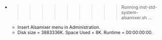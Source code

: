 * >>>>>>>>> Running inst-std-system-alsamixer.sh ...
  * Insert Alsamixer menu in Administration.
  * Disk size = 3883336K. Space Used = 8K. Runtime = 00:00:00:00.
